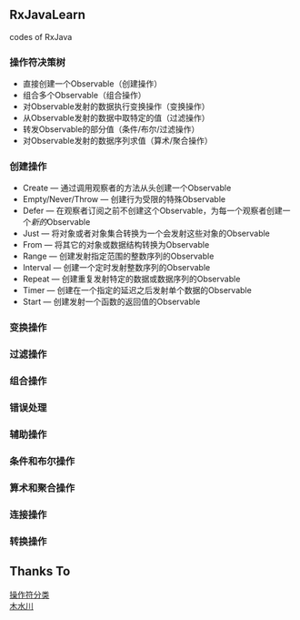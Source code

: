 ## RxJavaLearn
codes of RxJava


### 操作符决策树

- 直接创建一个Observable（创建操作）
- 组合多个Observable（组合操作）
- 对Observable发射的数据执行变换操作（变换操作）
- 从Observable发射的数据中取特定的值（过滤操作）
- 转发Observable的部分值（条件/布尔/过滤操作）
- 对Observable发射的数据序列求值（算术/聚合操作）   



### 创建操作
- Create — 通过调用观察者的方法从头创建一个Observable
- Empty/Never/Throw — 创建行为受限的特殊Observable
- Defer — 在观察者订阅之前不创建这个Observable，为每一个观察者创建一个*新的*Observable
- Just — 将对象或者对象集合转换为一个会发射这些对象的Observable
- From — 将其它的对象或数据结构转换为Observable
- Range — 创建发射指定范围的整数序列的Observable
- Interval — 创建一个定时发射整数序列的Observable
- Repeat — 创建重复发射特定的数据或数据序列的Observable
- Timer — 创建在一个指定的延迟之后发射单个数据的Observable
- Start — 创建发射一个函数的返回值的Observable



### 变换操作


### 过滤操作


### 组合操作


### 错误处理


### 辅助操作


### 条件和布尔操作


### 算术和聚合操作


### 连接操作
 
 
### 转换操作


## Thanks To
[操作符分类](https://mcxiaoke.gitbooks.io/rxdocs/content/Operators.html)<br>
[木水川](http://mushuichuan.com/tags/RxJava/)

